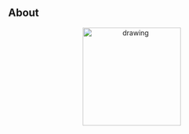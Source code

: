 ## About

<p style="text-align: center;">
<img src="https://proteusInstitute.github.io/img/Proteus.png" alt="drawing" width="200">
</p>
